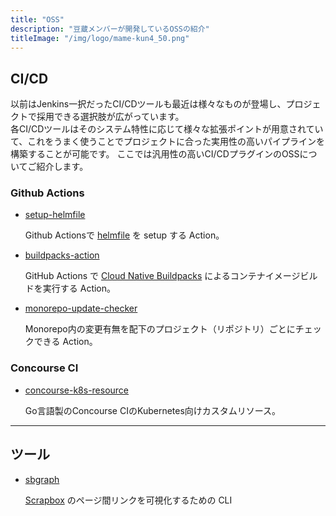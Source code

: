 ```yaml
---
title: "OSS"
description: "豆蔵メンバーが開発しているOSSの紹介"
titleImage: "/img/logo/mame-kun4_50.png"
---
```


## CI/CD
以前はJenkins一択だったCI/CDツールも最近は様々なものが登場し、プロジェクトで採用できる選択肢が広がっています。  
各CI/CDツールはそのシステム特性に応じて様々な拡張ポイントが用意されていて、これをうまく使うことでプロジェクトに合った実用性の高いパイプラインを構築することが可能です。
ここでは汎用性の高いCI/CDプラグインのOSSについてご紹介します。

### Github Actions
* [setup-helmfile](/oss-intro/setup-helmfile/)

  Github Actionsで [helmfile](https://github.com/roboll/helmfile) を setup する Action。

* [buildpacks-action](/oss-intro/buildpacks-action/)

  GitHub Actions で [Cloud Native Buildpacks](https://buildpacks.io) によるコンテナイメージビルドを実行する Action。

* [monorepo-update-checker](/oss-intro/monorepo-update-checker/)

  Monorepo内の変更有無を配下のプロジェクト（リポジトリ）ごとにチェックできる Action。

### Concourse CI
* [concourse-k8s-resource](/oss-intro/concourse-k8s-resource/)

  Go言語製のConcourse CIのKubernetes向けカスタムリソース。

---

## ツール

* [sbgraph](/oss-intro/sbgraph/)

  [Scrapbox](https://scrapbox.io) のページ間リンクを可視化するための CLI
